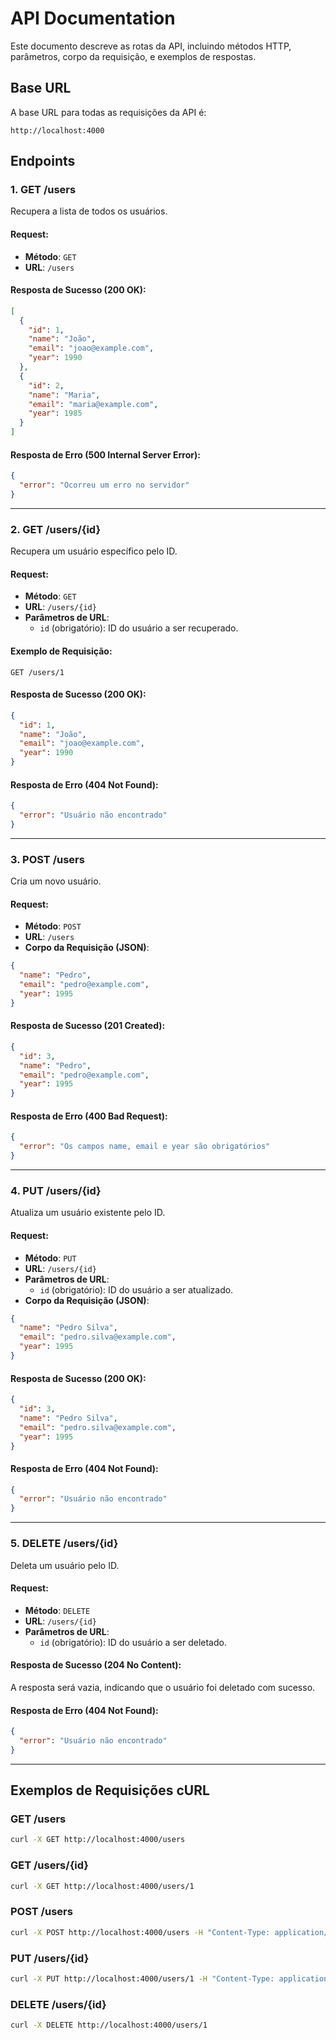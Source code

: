 # API Documentation

Este documento descreve as rotas da API, incluindo métodos HTTP, parâmetros, corpo da requisição, e exemplos de respostas.

## Base URL

A base URL para todas as requisições da API é:

```
http://localhost:4000
```

## Endpoints

### 1. **GET /users**

Recupera a lista de todos os usuários.

#### Request:

- **Método**: `GET`
- **URL**: `/users`

#### Resposta de Sucesso (200 OK):

```json
[
  {
    "id": 1,
    "name": "João",
    "email": "joao@example.com",
    "year": 1990
  },
  {
    "id": 2,
    "name": "Maria",
    "email": "maria@example.com",
    "year": 1985
  }
]
```

#### Resposta de Erro (500 Internal Server Error):

```json
{
  "error": "Ocorreu um erro no servidor"
}
```

---

### 2. **GET /users/{id}**

Recupera um usuário específico pelo ID.

#### Request:

- **Método**: `GET`
- **URL**: `/users/{id}`
- **Parâmetros de URL**:
  - `id` (obrigatório): ID do usuário a ser recuperado.

#### Exemplo de Requisição:

```
GET /users/1
```

#### Resposta de Sucesso (200 OK):

```json
{
  "id": 1,
  "name": "João",
  "email": "joao@example.com",
  "year": 1990
}
```

#### Resposta de Erro (404 Not Found):

```json
{
  "error": "Usuário não encontrado"
}
```

---

### 3. **POST /users**

Cria um novo usuário.

#### Request:

- **Método**: `POST`
- **URL**: `/users`
- **Corpo da Requisição (JSON)**:

```json
{
  "name": "Pedro",
  "email": "pedro@example.com",
  "year": 1995
}
```

#### Resposta de Sucesso (201 Created):

```json
{
  "id": 3,
  "name": "Pedro",
  "email": "pedro@example.com",
  "year": 1995
}
```

#### Resposta de Erro (400 Bad Request):

```json
{
  "error": "Os campos name, email e year são obrigatórios"
}
```

---

### 4. **PUT /users/{id}**

Atualiza um usuário existente pelo ID.

#### Request:

- **Método**: `PUT`
- **URL**: `/users/{id}`
- **Parâmetros de URL**:
  - `id` (obrigatório): ID do usuário a ser atualizado.
- **Corpo da Requisição (JSON)**:

```json
{
  "name": "Pedro Silva",
  "email": "pedro.silva@example.com",
  "year": 1995
}
```

#### Resposta de Sucesso (200 OK):

```json
{
  "id": 3,
  "name": "Pedro Silva",
  "email": "pedro.silva@example.com",
  "year": 1995
}
```

#### Resposta de Erro (404 Not Found):

```json
{
  "error": "Usuário não encontrado"
}
```

---

### 5. **DELETE /users/{id}**

Deleta um usuário pelo ID.

#### Request:

- **Método**: `DELETE`
- **URL**: `/users/{id}`
- **Parâmetros de URL**:
  - `id` (obrigatório): ID do usuário a ser deletado.

#### Resposta de Sucesso (204 No Content):

A resposta será vazia, indicando que o usuário foi deletado com sucesso.

#### Resposta de Erro (404 Not Found):

```json
{
  "error": "Usuário não encontrado"
}
```

---

## Exemplos de Requisições cURL

### **GET /users**

```bash
curl -X GET http://localhost:4000/users
```

### **GET /users/{id}**

```bash
curl -X GET http://localhost:4000/users/1
```

### **POST /users**

```bash
curl -X POST http://localhost:4000/users -H "Content-Type: application/json" -d '{"name": "Pedro", "email": "pedro@example.com", "year": 1995}'
```

### **PUT /users/{id}**

```bash
curl -X PUT http://localhost:4000/users/1 -H "Content-Type: application/json" -d '{"name": "Pedro Silva", "email": "pedro.silva@example.com", "year": 1995}'
```

### **DELETE /users/{id}**

```bash
curl -X DELETE http://localhost:4000/users/1
```
